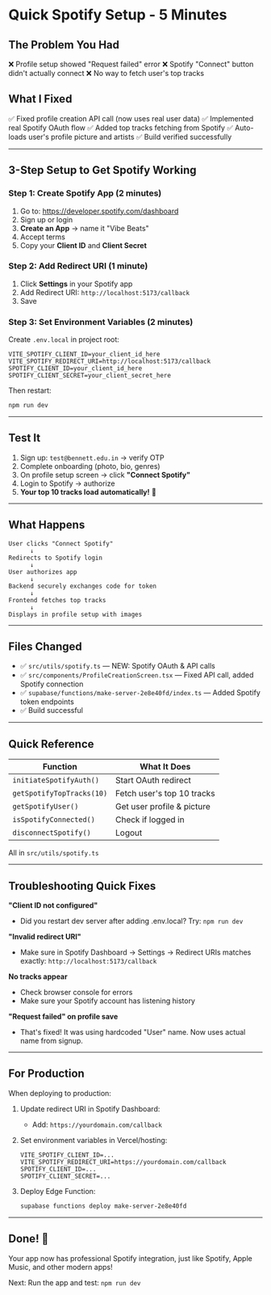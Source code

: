# Quick Spotify Setup - 5 Minutes

## The Problem You Had
❌ Profile setup showed "Request failed" error
❌ Spotify "Connect" button didn't actually connect
❌ No way to fetch user's top tracks

## What I Fixed
✅ Fixed profile creation API call (now uses real user data)
✅ Implemented real Spotify OAuth flow
✅ Added top tracks fetching from Spotify
✅ Auto-loads user's profile picture and artists
✅ Build verified successfully

---

## 3-Step Setup to Get Spotify Working

### Step 1: Create Spotify App (2 minutes)
1. Go to: https://developer.spotify.com/dashboard
2. Sign up or login
3. **Create an App** → name it "Vibe Beats"
4. Accept terms
5. Copy your **Client ID** and **Client Secret**

### Step 2: Add Redirect URI (1 minute)
1. Click **Settings** in your Spotify app
2. Add Redirect URI: `http://localhost:5173/callback`
3. Save

### Step 3: Set Environment Variables (2 minutes)
Create `.env.local` in project root:

```env
VITE_SPOTIFY_CLIENT_ID=your_client_id_here
VITE_SPOTIFY_REDIRECT_URI=http://localhost:5173/callback
SPOTIFY_CLIENT_ID=your_client_id_here
SPOTIFY_CLIENT_SECRET=your_client_secret_here
```

Then restart:
```powershell
npm run dev
```

---

## Test It
1. Sign up: `test@bennett.edu.in` → verify OTP
2. Complete onboarding (photo, bio, genres)
3. On profile setup screen → click **"Connect Spotify"**
4. Login to Spotify → authorize
5. **Your top 10 tracks load automatically!** 🎵

---

## What Happens
```
User clicks "Connect Spotify"
      ↓
Redirects to Spotify login
      ↓
User authorizes app
      ↓
Backend securely exchanges code for token
      ↓
Frontend fetches top tracks
      ↓
Displays in profile setup with images
```

---

## Files Changed
- ✅ `src/utils/spotify.ts` — NEW: Spotify OAuth & API calls
- ✅ `src/components/ProfileCreationScreen.tsx` — Fixed API call, added Spotify connection
- ✅ `supabase/functions/make-server-2e8e40fd/index.ts` — Added Spotify token endpoints
- ✅ Build successful

---

## Quick Reference
| Function | What It Does |
|----------|-------------|
| `initiateSpotifyAuth()` | Start OAuth redirect |
| `getSpotifyTopTracks(10)` | Fetch user's top 10 tracks |
| `getSpotifyUser()` | Get user profile & picture |
| `isSpotifyConnected()` | Check if logged in |
| `disconnectSpotify()` | Logout |

All in `src/utils/spotify.ts`

---

## Troubleshooting Quick Fixes

**"Client ID not configured"**
- Did you restart dev server after adding .env.local? Try: `npm run dev`

**"Invalid redirect URI"**
- Make sure in Spotify Dashboard → Settings → Redirect URIs matches exactly:
  `http://localhost:5173/callback`

**No tracks appear**
- Check browser console for errors
- Make sure your Spotify account has listening history

**"Request failed" on profile save**
- That's fixed! It was using hardcoded "User" name. Now uses actual name from signup.

---

## For Production

When deploying to production:

1. Update redirect URI in Spotify Dashboard:
   - Add: `https://yourdomain.com/callback`

2. Set environment variables in Vercel/hosting:
   ```
   VITE_SPOTIFY_CLIENT_ID=...
   VITE_SPOTIFY_REDIRECT_URI=https://yourdomain.com/callback
   SPOTIFY_CLIENT_ID=...
   SPOTIFY_CLIENT_SECRET=...
   ```

3. Deploy Edge Function:
   ```powershell
   supabase functions deploy make-server-2e8e40fd
   ```

---

## Done! 🚀

Your app now has professional Spotify integration, just like Spotify, Apple Music, and other modern apps!

Next: Run the app and test: `npm run dev`
